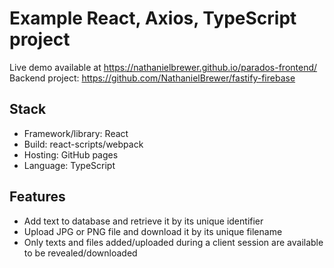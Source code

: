 # Example React, Axios, TypeScript project

Live demo available at <https://nathanielbrewer.github.io/parados-frontend/>   
Backend project: <https://github.com/NathanielBrewer/fastify-firebase>

## Stack
- Framework/library: React
- Build: react-scripts/webpack
- Hosting: GitHub pages
- Language: TypeScript

## Features
- Add text to database and retrieve it by its unique identifier
- Upload JPG or PNG file and download it by its unique filename
- Only texts and files added/uploaded during a client session are available to be revealed/downloaded

